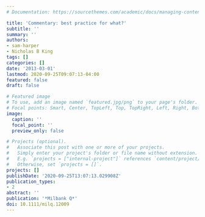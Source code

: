 ```yaml
---
# Documentation: https://sourcethemes.com/academic/docs/managing-content/

title: 'Commentary: best practice for what?'
subtitle: ''
summary: ''
authors:
- sam-harper
- Nicholas B King
tags: []
categories: []
date: '2013-03-01'
lastmod: 2020-09-25T09:07:13-04:00
featured: false
draft: false

# Featured image
# To use, add an image named `featured.jpg/png` to your page's folder.
# Focal points: Smart, Center, TopLeft, Top, TopRight, Left, Right, BottomLeft, Bottom, BottomRight.
image:
  caption: ''
  focal_point: ''
  preview_only: false

# Projects (optional).
#   Associate this post with one or more of your projects.
#   Simply enter your project's folder or file name without extension.
#   E.g. `projects = ["internal-project"]` references `content/project/deep-learning/index.md`.
#   Otherwise, set `projects = []`.
projects: []
publishDate: '2020-09-25T13:07:13.029908Z'
publication_types:
- 2
abstract: ''
publication: '*Milbank Q*'
doi: 10.1111/milq.12009
---
```

